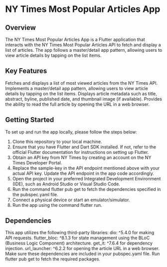 # NY Times Most Popular Articles App
## Overview
The NY Times Most Popular Articles App is a Flutter application that interacts with the NY Times Most Popular Articles API to fetch and display a list of articles. The app follows a master/detail app pattern, allowing users to view article details by tapping on the list items.

## Key Features
Fetches and displays a list of most viewed articles from the NY Times API.
Implements a master/detail app pattern, allowing users to view article details by tapping on the list items.
Displays article metadata such as title, abstract, byline, published date, and thumbnail image (if available).
Provides the ability to read the full article by opening the URL in a web browser.

## Getting Started
To set up and run the app locally, please follow the steps below:

1. Clone this repository to your local machine.
2. Ensure that you have Flutter and Dart SDK installed. If not, refer to the official Flutter documentation for instructions on setting up Flutter.
3. Obtain an API key from NY Times by creating an account on the NY Times Developer Portal.
4. Replace the sample-key in the API endpoint mentioned above with your actual API key. Update the API endpoint in the app code accordingly.
5. Open the project in your preferred Integrated Development Environment (IDE), such as Android Studio or Visual Studio Code.
6. Run the command flutter pub get to fetch the dependencies specified in the pubspec.yaml file.
7. Connect a physical device or start an emulator/simulator.
8. Run the app using the command flutter run.
## Dependencies
This app utilizes the following third-party libraries:
dio: ^5.4.0 for making API requests.
flutter_bloc: ^8.1.3 for state management using the BLoC (Business Logic Component) architecture.
get_it: ^7.6.4 for dependency injection.
url_launcher: ^6.2.2 for opening the article URL in a web browser.
Make sure these dependencies are included in your pubspec.yaml file. Run flutter pub get to fetch the required packages.

